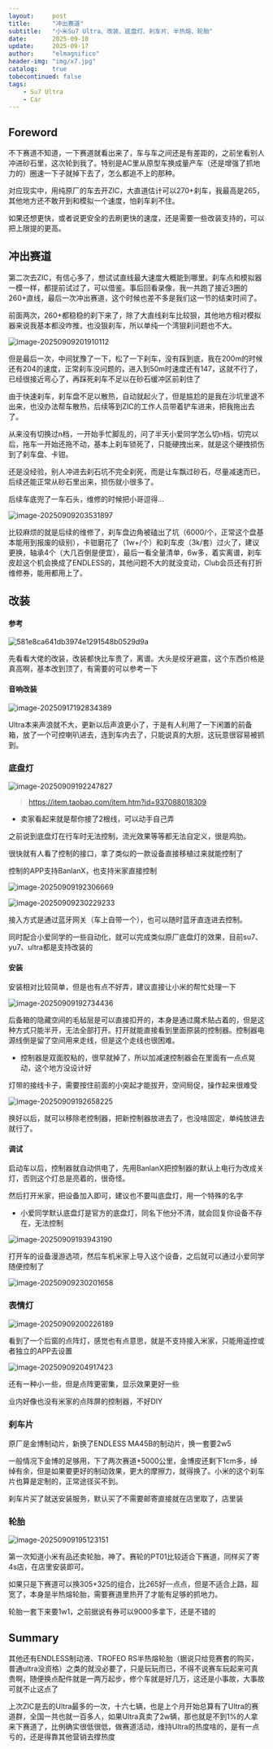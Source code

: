 ```yaml
---
layout:     post
title:      "冲出赛道"
subtitle:   "小米Su7 Ultra、改装、底盘灯、刹车片、半热熔、轮胎"
date:       2025-09-10
update:     2025-09-17
author:     "elmagnifico"
header-img: "img/x7.jpg"
catalog:    true
tobecontinued: false
tags:
    - Su7 Ultra
    - Car
---
```


## Foreword

不下赛道不知道，一下赛道就看出来了，车与车之间还是有差距的，之前坐看别人冲进砂石里，这次轮到我了。特别是AC里从原型车换成量产车（还是增强了抓地力的）圈速一下子就掉下去了，怎么都追不上的那种。

对应现实中，用纯原厂的车去开ZIC，大直道估计可以270+刹车，我最高是265，其他地方还不敢开到和模拟一个速度，怕刹车刹不住。

如果还想更快，或者说更安全的去刷更快的速度，还是需要一些改装支持的，可以把上限提的更高。



## 冲出赛道

第二次去ZIC，有信心多了，想试试直线最大速度大概能到哪里。刹车点和模拟器一模一样，都提前试过了，可以借鉴。事后回看录像，我一共跑了接近3圈的260+直线，最后一次冲出赛道，这个时候也差不多是我们这一节的结束时间了。

前面两次，260+都稳稳的刹下来了，除了大直线刹车比较狠，其他地方相对模拟器来说我基本都没咋推，也没狠刹车，所以单纯一个湾狠刹问题也不大。

![image-20250909201910112](https://img.elmagnifico.tech/static/upload/elmagnifico/20250909201910295.png)

但是最后一次，中间犹豫了一下，松了一下刹车，没有踩到底，我在200m的时候还有204的速度，正常刹车没问题的，进入到50m时速度还有147，这就不行了，已经很接近弯心了，再踩死刹车不足以在砂石缓冲区前刹住了

由于快速刹车，刹车盘不足以散热，自动就起火了，但是尴尬的是我在沙坑里退不出来，也没办法帮车散热，后续等到ZIC的工作人员带着铲车进来，把我拖出去了。

从来没有切换过n档，一开始手忙脚乱的，问了半天小爱同学怎么切n档，切完以后，拖车一开始还拖不动，基本上刹车锁死了，只能硬拽出来，就是这个硬拽损伤到了刹车盘、卡钳。

还是没经验，别人冲进去刹石坑不完全刹死，而是让车飘过砂石，尽量减速而已，后续还能正常从砂石里出来，损伤就小很多了。

后续车底兜了一车石头，维修的时候把小哥逗得...

![image-20250909203531897](https://img.elmagnifico.tech/static/upload/elmagnifico/20250909203531991.png)

比较麻烦的就是后续的维修了，刹车盘边角被磕出了坑（6000/个，正常这个盘基本能用到报废的级别），卡钳磨花了（1w+/个）和刹车皮（3k/套）过火了，建议更换，轴承4个（大几百倒是便宜），最后一看全量清单，6w多，着实离谱，刹车皮趁这个机会换成了ENDLESS的，其他问题不大的就没变动，Club会员还有打折维修券，能用都用上了。



## 改装

#### 参考

![581e8ca641db3974e1291548b0529d9a](https://img.elmagnifico.tech/static/upload/elmagnifico/20250917192206297.jpeg)

先看看大佬的改装，改装都快比车贵了，离谱。大头是绞牙避震，这个东西价格是真高啊，基本改到顶了，有需要的可以参考一下



#### 音响改装

![image-20250917192834389](https://img.elmagnifico.tech/static/upload/elmagnifico/20250917192834534.png)

Ultra本来声浪就不大，更新以后声浪更小了，于是有人利用了一下闲置的前备箱，放了一个可控喇叭进去，连到车内去了，只能说真的大胆，这玩意很容易被抓到。



### 底盘灯

![image-20250909192247827](https://img.elmagnifico.tech/static/upload/elmagnifico/20250909192254894.png)

> https://item.taobao.com/item.htm?id=937088018309

- 卖家看起来就是帮你接了2根线，可以动手自己弄

之前说到底盘灯在行车时无法控制，流光效果等等都无法自定义，很是鸡肋。

很快就有人看了控制的接口，拿了类似的一款设备直接移植过来就能控制了

控制的APP支持BanlanX，也支持米家直接控制

![image-20250909192306669](https://img.elmagnifico.tech/static/upload/elmagnifico/20250909192306699.png)

![image-20250909230229233](https://img.elmagnifico.tech/static/upload/elmagnifico/202509092302276.png)

接入方式是通过蓝牙网关（车上自带一个），也可以随时蓝牙直连进去控制。

同时配合小爱同学的一些自动化，就可以完成类似原厂底盘灯的效果，目前su7、yu7、ultra都是支持改装的

#### 安装

安装相对比较简单，但是也有点不好弄，建议直接让小米的帮忙处理一下

![image-20250909192734436](https://img.elmagnifico.tech/static/upload/elmagnifico/20250909192734512.png)

后备箱的隐藏空间的毛毡层是可以直接扣开的，本身是通过魔术贴占着的，但是这种方式只能半开，无法全部打开。打开就能直接看到里面原装的控制器。控制器电源线倒是留了空间用来走线，但是这个走线也很困难。

- 控制器是双面胶粘的，很早就掉了，所以加减速控制器会在里面有一点点晃动，这个地方没设计好

灯带的接线卡子，需要按住前面的小突起才能拔开，空间局促，操作起来很难受

![image-20250909192658225](https://img.elmagnifico.tech/static/upload/elmagnifico/20250909192658319.png)

换好以后，就可以移除老控制器，把新控制器放进去了，也没啥固定，单纯放进去就行了。



#### 调试

启动车以后，控制器就自动供电了，先用BanlanX把控制器的默认上电行为改成关灯，否则这个灯总是亮着的，很奇怪。

然后打开米家，把设备加入即可，建议也不要叫底盘灯，用一个特殊的名字

- 小爱同学默认底盘灯是官方的底盘灯，同名下他分不清，就会回复你设备不存在，无法控制

![image-20250909193943190](https://img.elmagnifico.tech/static/upload/elmagnifico/20250909193943264.png)

打开车的设备漫游选项，然后车机米家上导入这个设备，之后就可以通过小爱同学随便控制了

![image-20250909230201658](https://img.elmagnifico.tech/static/upload/elmagnifico/202509092302764.png)

### 表情灯

![image-20250909200226189](https://img.elmagnifico.tech/static/upload/elmagnifico/20250909200226247.png)

看到了一个后窗的点阵灯，感觉也有点意思，就是不支持接入米家，只能用遥控或者独立的APP去设置

![image-20250909204917423](https://img.elmagnifico.tech/static/upload/elmagnifico/20250909204917485.png)

还有一种小一些，但是点阵更密集，显示效果更好一些

业内好像也没有米家的点阵屏的控制器，不好DIY



### 刹车片

原厂是金博制动片，新换了ENDLESS MA45B的制动片，换一套要2w5

一般情况下金博的足够用，下了两次赛道+5000公里，金博皮还剩下1cm多，绰绰有余，但是如果要更好的制动效果，更大的摩擦力，就得换了。小米的这个刹车片也算是定制的，正常途径买不到。

刹车片买了就送安装服务，默认买了不需要邮寄直接就在店里取了，店里装



### 轮胎

![image-20250909195123151](https://img.elmagnifico.tech/static/upload/elmagnifico/20250909195123207.png)

第一次知道小米有品还卖轮胎，神了。赛轮的PT01比较适合下赛道，同样买了寄4s店，在店里安装即可。

如果只是下赛道可以换305+325的组合，比265好一点点，但是不适合上路，超宽了，本身是半热熔轮胎，需要赛道里热开了才能有足够的抓地力。

轮胎一套下来要1w1，之前据说有券可以9000多拿下，还是不错的



## Summary

其他还有ENDLESS制动液、TROFEO RS半热熔轮胎（据说只给竞赛套的购买，普通ultra没资格）之类的就没必要了，只是玩玩而已，不得不说赛车玩起来可真贵啊，随便换点配件就是一两万起步，修个车就是好几万，这还是小事故，大事故可就不止这点了

上次ZIC是去的Ultra最多的一次，十六七辆，也是上个月开始总算有了Ultra的赛道群，全国一共也就一百多人，如果Ultra真卖了2w辆，那也就是不到1%的人拿来下赛道了，比例确实很低很低，做赛道活动，维持Ultra的热度啥的，是有一点亏的，还是得靠其他营销去撑热度
